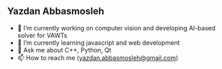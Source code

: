 ## Yazdan Abbasmosleh


- 🔭 I’m currently working on computer vision and developing AI-based solver for VAWTs
- 🌱 I’m currently learning javascript and web development 
- 💬 Ask me about C++, Python, Qt
- 📫 How to reach me (yazdan.abbasmosleh@gmail.com)
